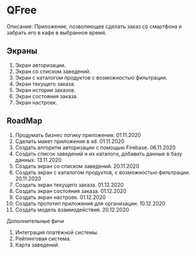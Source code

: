 # QFree
Описание:
Приложение, позволяющее сделать заказ со смартфона и забрать его в кафе в выбранное время.

## Экраны
1. Экран авторизации.
2. Экран со списком заведений.
3. Экран с каталогом продуктов с возможностью фильтрации.
4. Экран текущего заказа.
5. Экран истории заказов.
6. Экран состояния заказа.
7. Экран настроек.

## RoadMap
1. Продумать бизнес логику приложения. 01.11.2020
2. Сделать макет приложения в xd. 01.11.2020 
3. Создать алгоритм авторизации с помощью Firebase. 06.11.2020
4. Создать список заведений и их каталоги, добавить данные в базу данных. 13.11.2020
5. Cоздать экран со списком заведений. 20.11.2020
6. Cоздать экран с каталогом продуктов, с возможностью фильтрации. 20.11.2020
7. Cоздать экран текущего заказа. 01.12.2020
8. Создать экран состояния заказа. 01.12.2020
9. Создать экран настроек. 01.12.2020
10. Создать прототип приложения для организации. 10.12.2020
11. Создать модель взаимодействия. 20.12.2020

Дополнительные фичи
1. Интеграция платёжной системы.
2. Рейтинговая система.
3. Карта заведений.
